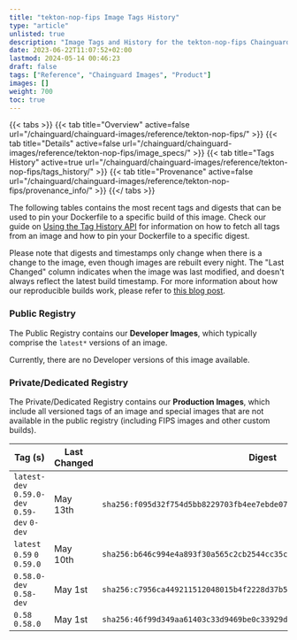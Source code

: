 ```yaml
---
title: "tekton-nop-fips Image Tags History"
type: "article"
unlisted: true
description: "Image Tags and History for the tekton-nop-fips Chainguard Image"
date: 2023-06-22T11:07:52+02:00
lastmod: 2024-05-14 00:46:23
draft: false
tags: ["Reference", "Chainguard Images", "Product"]
images: []
weight: 700
toc: true
---
```


{{< tabs >}}
{{< tab title="Overview" active=false url="/chainguard/chainguard-images/reference/tekton-nop-fips/" >}}
{{< tab title="Details" active=false url="/chainguard/chainguard-images/reference/tekton-nop-fips/image_specs/" >}}
{{< tab title="Tags History" active=true url="/chainguard/chainguard-images/reference/tekton-nop-fips/tags_history/" >}}
{{< tab title="Provenance" active=false url="/chainguard/chainguard-images/reference/tekton-nop-fips/provenance_info/" >}}
{{</ tabs >}}

The following tables contains the most recent tags and digests that can be used to pin your Dockerfile to a specific build of this image. Check our guide on [Using the Tag History API](/chainguard/chainguard-images/using-the-tag-history-api/) for information on how to fetch all tags from an image and how to pin your Dockerfile to a specific digest.

Please note that digests and timestamps only change when there is a change to the image, even though images are rebuilt every night. The "Last Changed" column indicates when the image was last modified, and doesn't always reflect the latest build timestamp. For more information about how our reproducible builds work, please refer to [this blog post](https://www.chainguard.dev/unchained/reproducing-chainguards-reproducible-image-builds).

### Public Registry
The Public Registry contains our **Developer Images**, which typically comprise the `latest*` versions of an image.

Currently, there are no Developer versions of this image available.

### Private/Dedicated Registry
The Private/Dedicated Registry contains our **Production Images**, which include all versioned tags of an image and special images that are not available in the public registry (including FIPS images and other custom builds).

| Tag (s)                                       | Last Changed | Digest                                                                    |
|-----------------------------------------------|--------------|---------------------------------------------------------------------------|
|  `latest-dev` `0.59.0-dev` `0.59-dev` `0-dev` | May 13th     | `sha256:f095d32f754d5bb8229703fb4ee7ebde07a47cff2dac1f3a0e341f4b462236b1` |
|  `latest` `0.59` `0` `0.59.0`                 | May 10th     | `sha256:b646c994e4a893f30a565c2cb2544cc35c78b742c12643dbfb65d17e34f67c4b` |
|  `0.58.0-dev` `0.58-dev`                      | May 1st      | `sha256:c7956ca449211512048015b4f2228d37b58013df781b9c6efd99d51e9e2e3e06` |
|  `0.58` `0.58.0`                              | May 1st      | `sha256:46f99d349aa61403c33d9469be0c33929d1a37420436f7ccaaf1760a29ca50c9` |

